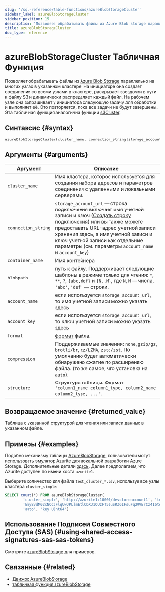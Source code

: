 ```yaml
---
slug: '/sql-reference/table-functions/azureBlobStorageCluster'
sidebar_label: azureBlobStorageCluster
sidebar_position: 15
description: 'Позволяет обрабатывать файлы из Azure Blob storage параллельно с многими'
title: azureBlobStorageCluster
doc_type: reference
---
```

# azureBlobStorageCluster Табличная Функция

Позволяет обрабатывать файлы из [Azure Blob Storage](https://azure.microsoft.com/en-us/products/storage/blobs) параллельно на многих узлах в указанном кластере. На инициаторе она создает соединение со всеми узлами в кластере, раскрывает звездочки в пути к файлу S3 и динамически распределяет каждый файл. На рабочем узле она запрашивает у инициатора следующую задачу для обработки и выполняет её. Это повторяется, пока все задачи не будут завершены. Эта табличная функция аналогична функции [s3Cluster](../../sql-reference/table-functions/s3Cluster.md).

## Синтаксис {#syntax}

```sql
azureBlobStorageCluster(cluster_name, connection_string|storage_account_url, container_name, blobpath, [account_name, account_key, format, compression, structure])
```

## Аргументы {#arguments}

| Аргумент            | Описание                                                                                                                                                                                                                                                                                                                                                                                                                                                                                                       |
|---------------------|-------------------------------------------------------------------------------------------------------------------------------------------------------------------------------------------------------------------------------------------------------------------------------------------------------------------------------------------------------------------------------------------------------------------------------------------------------------------------------------------------------------------|
| `cluster_name`      | Имя кластера, которое используется для создания набора адресов и параметров соединения с удаленными и локальными серверами.                                                                                                                                                                                                                                                                                                                                                                                                 |
| `connection_string` | `storage_account_url` — строка подключения включает имя учетной записи и ключ ([Создать строку подключения](https://learn.microsoft.com/en-us/azure/storage/common/storage-configure-connection-string?toc=%2Fazure%2Fstorage%2Fblobs%2Ftoc.json&bc=%2Fazure%2Fstorage%2Fblobs%2Fbreadcrumb%2Ftoc.json#configure-a-connection-string-for-an-azure-storage-account)) или вы также можете предоставить URL-адрес учетной записи хранения здесь, а имя учетной записи и ключ учетной записи как отдельные параметры (см. параметры `account_name` и `account_key`) | 
| `container_name`    | Имя контейнера                                                                                                                                                                                                                                                                                                                                                                                                                                                                                                    |                                                                                                                                                                                                                                                                                                                                                                                                                                                                                                    
| `blobpath`          | путь к файлу. Поддерживает следующие шаблоны в режиме только для чтения: `*`, `**`, `?`, `{abc,def}` и `{N..M}`, где `N`, `M` — числа, `'abc'`, `'def'` — строки.                                                                                                                                                                                                                                                                                                                                                          |
| `account_name`      | если используется `storage_account_url`, то имя учетной записи можно указать здесь                                                                                                                                                                                                                                                                                                                                                                                                                                           |
| `account_key`       | если используется `storage_account_url`, то ключ учетной записи можно указать здесь                                                                                                                                                                                                                                                                                                                                                                                                                                            |
| `format`            | [формат](/sql-reference/formats) файла.                                                                                                                                                                                                                                                                                                                                                                                                                                                                 |
| `compression`       | Поддерживаемые значения: `none`, `gzip/gz`, `brotli/br`, `xz/LZMA`, `zstd/zst`. По умолчанию будет автоматически обнаружено сжатие по расширению файла. (то же самое, что установка на `auto`).                                                                                                                                                                                                                                                                                                                                               |
| `structure`         |  Структура таблицы. Формат `'column1_name column1_type, column2_name column2_type, ...'`.                                                                                                                                                                                                                                                                                                                                                                                                                    |

## Возвращаемое значение {#returned_value}

Таблица с указанной структурой для чтения или записи данных в указанном файле.

## Примеры {#examples}

Подобно механизму таблицы [AzureBlobStorage](/engines/table-engines/integrations/azureBlobStorage), пользователи могут использовать эмулятор Azurite для локальной разработки Azure Storage. Дополнительные детали [здесь](https://learn.microsoft.com/en-us/azure/storage/common/storage-use-azurite?tabs=docker-hub%2Cblob-storage). Далее предполагаем, что Azurite доступен по имени хоста `azurite1`.

Выберите количество для файла `test_cluster_*.csv`, используя все узлы кластера `cluster_simple`:

```sql
SELECT count(*) FROM azureBlobStorageCluster(
        'cluster_simple', 'http://azurite1:10000/devstoreaccount1', 'testcontainer', 'test_cluster_count.csv', 'devstoreaccount1',
        'Eby8vdM02xNOcqFlqUwJPLlmEtlCDXJ1OUzFT50uSRZ6IFsuFq2UVErCz4I6tq/K1SZFPTOtr/KBHBeksoGMGw==', 'CSV',
        'auto', 'key UInt64')
```

## Использование Подписей Совместного Доступа (SAS) {#using-shared-access-signatures-sas-sas-tokens}

Смотрите [azureBlobStorage](/sql-reference/table-functions/azureBlobStorage#using-shared-access-signatures-sas-sas-tokens) для примеров.

## Связанные {#related}

- [Движок AzureBlobStorage](../../engines/table-engines/integrations/azureBlobStorage.md)
- [табличная функция azureBlobStorage](../../sql-reference/table-functions/azureBlobStorage.md)